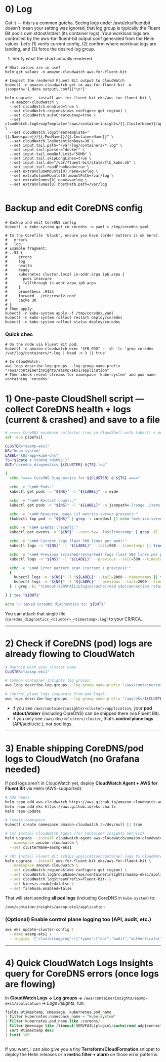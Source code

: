 
# 0) Log
Got it — this is a common gotcha. Seeing logs under /aws/eks/fluentbit doesn’t mean your setting was ignored; that log group is typically the Fluent Bit pod’s own stdout/stderr (its container logs). Your workload logs are controlled by the aws-for-fluent-bit output.conf generated from the Helm values. Let’s (1) verify current config, (2) confirm where workload logs are landing, and (3) force the desired log group.

1) Verify what the chart actually rendered
```
# What values are in use?
helm get values -n amazon-cloudwatch aws-for-fluent-bit

# Inspect the rendered Fluent Bit output to CloudWatch
kubectl -n amazon-cloudwatch get cm aws-for-fluent-bit -o jsonpath='{.data.output\.conf}{"\n"}'
```

```
helm upgrade --install aws-for-fluent-bit eks/aws-for-fluent-bit \
  -n amazon-cloudwatch \
  --set cloudWatch.enabled=true \
  --set cloudWatch.region=$(aws configure get region) \
  --set cloudWatch.autoCreateGroup=true \
  --set cloudWatch.logGroupTemplate="/aws/containerinsights/{{.ClusterName}}/application" \
  --set cloudWatch.logStreamTemplate="{{.Namespace}}/{{.PodName}}/{{.ContainerName}}" \
  --set cloudWatch.logRetentionDays=30 \
  --set input.tail.path="/var/log/containers/*.log" \
  --set input.tail.parser="docker" \
  --set input.tail.memBufLimit="50MB" \
  --set input.tail.skipLongLines=true \
  --set input.tail.db="/var/fluent-bit/state/flb_kube.db" \
  --set input.tail.readFromHead=true \
  --set extraVolumeMounts[0].name=varlog \
  --set extraVolumeMounts[0].mountPath=/var/log \
  --set extraVolumes[0].name=varlog \
  --set extraVolumes[0].hostPath.path=/var/log


```
# Backup and edit CoreDNS config
### 
```
# Backup and edit CoreDNS config
kubectl -n kube-system get cm coredns -o yaml > /tmp/coredns.yaml

# In the Corefile 'block', ensure you have (order matters is ok here):
#   errors
#   log
# Example fragment:
# .:53 {
#     errors
#     log
#     health
#     ready
#     kubernetes cluster.local in-addr.arpa ip6.arpa {
#       pods insecure
#       fallthrough in-addr.arpa ip6.arpa
#     }
#     prometheus :9153
#     forward . /etc/resolv.conf
#     cache 30
# }
# Then apply:
kubectl -n kube-system apply -f /tmp/coredns.yaml
kubectl -n kube-system rollout restart deploy/coredns
kubectl -n kube-system rollout status deploy/coredns
```


### Quick chec
```
# On the node via Fluent Bit pod:
kubectl -n amazon-cloudwatch exec "$FB_POD" -- sh -lc 'grep coredns /var/log/containers/*.log | head -n 3 || true'

# In CloudWatch:
aws logs describe-log-groups --log-group-name-prefix "/aws/containerinsights/aasmp-eks1/application"
# Then check recent streams for namespace 'kube-system' and pod name containing 'coredns'

```



# 1) One-paste CloudShell script — collect CoreDNS health + logs (current & crashed) and save to a file

```bash
# ===== CoreDNS evidence collector (run in CloudShell with kubectl + aws CLI configured) =====
set -euo pipefail

CLUSTER="aasmp-eks1"
NS="kube-system"
LABEL="k8s-app=kube-dns"
TS="$(date +'%Y%m%d_%H%M%S')"
OUT="coredns_diagnostics_${CLUSTER}_${TS}.log"

{
  echo "==== CoreDNS Diagnostics for ${CLUSTER} @ ${TS} ===="

  echo -e "\n## Pods:"
  kubectl get pods -n "${NS}" -l "${LABEL}" -o wide

  echo -e "\n## Restart counts:"
  kubectl get pods -n "${NS}" -l "${LABEL}" -o jsonpath='{range .items[*]}{.metadata.name}{" => restarts: "}{.status.containerStatuses[0].restartCount}{"\n"}{end}'

  echo -e "\n## Resource usage (if metrics-server present):"
  (kubectl top pod -n "${NS}" | grep -i coredns) || echo "metrics-server not available"

  echo -e "\n## Events (recent):"
  kubectl get events -n "${NS}" --sort-by='.lastTimestamp' | grep -iE 'coredns|kube-dns' || true

  echo -e "\n## Current logs (last 500 lines per pod):"
  kubectl logs -n "${NS}" -l "${LABEL}" --tail=500 --timestamps || true

  echo -e "\n## Previous (crashed/restarted) logs (last 500 lines per pod):"
  kubectl logs -n "${NS}" -l "${LABEL}" --previous --tail=500 --timestamps || echo "No previous logs (no recent restarts)"

  echo -e "\n## Error pattern scan (current + previous):"
  {
    kubectl logs -n "${NS}" -l "${LABEL}" --tail=2000 --timestamps || true
    kubectl logs -n "${NS}" -l "${LABEL}" --previous --tail=2000 --timestamps || true
  } | grep -Ei "timeout|SERVFAIL|plugin/cache|read udp|connection refused|dial tcp" || echo "No error patterns found"

} | tee "${OUT}"

echo "✅ Saved CoreDNS diagnostics to: ${OUT}"
```

You can attach that single file (`coredns_diagnostics_<cluster>_<timestamp>.log`) to your CR/RCA.

---

# 2) Check if CoreDNS (pod) logs are already flowing to CloudWatch

```bash
# Replace with your cluster name
CLUSTER="aasmp-eks1"

# Common Container Insights log groups:
aws logs describe-log-groups --log-group-name-prefix "/aws/containerinsights/${CLUSTER}/" --query 'logGroups[].logGroupName' --output table

# Control plane logs (separate from pod logs):
aws logs describe-log-groups --log-group-name-prefix "/aws/eks/${CLUSTER}/cluster" --query 'logGroups[].logGroupName' --output table
```

* If you see `/aws/containerinsights/<cluster>/application`, your **pod stdout/stderr** (including CoreDNS) can be shipped there (via Fluent Bit).
* If you only see `/aws/eks/<cluster>/cluster`, that’s **control plane logs** (API/audit/etc.), not pod logs.

---

# 3) Enable shipping CoreDNS/pod logs to CloudWatch (no Grafana needed)

If pod logs aren’t in CloudWatch yet, deploy **CloudWatch Agent + AWS for Fluent Bit** via Helm (AWS-supported):

```bash
# Add repos
helm repo add aws-cloudwatch https://aws.github.io/amazon-cloudwatch-agent
helm repo add eks https://aws.github.io/eks-charts
helm repo update

# Create namespace
kubectl create namespace amazon-cloudwatch 2>/dev/null || true

# (A) Install CloudWatch Agent (for Container Insights metrics)
helm upgrade --install cloudwatch-agent aws-cloudwatch/amazon-cloudwatch-agent \
  --namespace amazon-cloudwatch \
  --set clusterName=aasmp-eks1

# (B) Install Fluent Bit (ships application/container logs to CloudWatch Logs)
helm upgrade --install aws-for-fluent-bit eks/aws-for-fluent-bit \
  --namespace amazon-cloudwatch \
  --set cloudWatch.region=$(aws configure get region) \
  --set cloudWatch.logGroupName=/aws/containerinsights/aasmp-eks1/application \
  --set cloudWatch.logStreamPrefix=fluent-bit- \
  --set kinesis.enabled=false \
  --set firehose.enabled=false
```

That will start sending **all pod logs** (including CoreDNS in `kube-system`) to:

```
/aws/containerinsights/aasmp-eks1/application
```

### (Optional) Enable control plane logging too (API, audit, etc.)

```bash
aws eks update-cluster-config \
  --name aasmp-eks1 \
  --logging '{"clusterLogging":[{"types":["api","audit","authenticator","controllerManager","scheduler"],"enabled":true}]}'
```

---

# 4) Quick CloudWatch Logs Insights query for CoreDNS errors (once logs are flowing)

In **CloudWatch Logs → Log groups →** `/aws/containerinsights/aasmp-eks1/application` → *Logs Insights*, run:

```sql
fields @timestamp, @message, kubernetes.pod_name
| filter kubernetes.namespace_name = "kube-system"
| filter kubernetes.pod_name like /coredns/
| filter @message like /timeout|SERVFAIL|plugin\/cache|read udp|connection refused|dial tcp/
| sort @timestamp desc
| limit 100
```

---

If you want, I can also give you a tiny **Terraform/CloudFormation** snippet to deploy the Helm releases or a **metric filter + alarm** on those error patterns.
